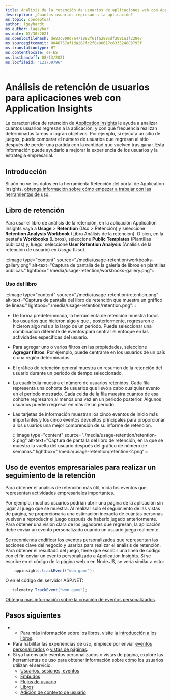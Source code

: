 ```yaml
---
title: Análisis de la retención de usuarios de aplicaciones web con Application Insights
description: ¿Cuántos usuarios regresan a la aplicación?
ms.topic: conceptual
author: lgayhardt
ms.author: lagayhar
ms.date: 07/30/2021
ms.openlocfilehash: de83c898d7a471892f61fa299cdf2091a1f228e7
ms.sourcegitcommit: 0046757af1da267fc2f0e88617c633524883795f
ms.translationtype: HT
ms.contentlocale: es-ES
ms.lasthandoff: 08/13/2021
ms.locfileid: "121739796"
---
```

# <a name="user-retention-analysis-for-web-applications-with-application-insights"></a>Análisis de retención de usuarios para aplicaciones web con Application Insights

La característica de retención de [Application Insights](./app-insights-overview.md) le ayuda a analizar cuántos usuarios regresan a la aplicación, y con qué frecuencia realizan determinadas tareas o logran objetivos. Por ejemplo, si ejecuta un sitio de juegos, puede comparar el número de usuarios que regresan al sitio después de perder una partida con la cantidad que vuelven tras ganar. Esta información puede ayudarlo a mejorar la experiencia de los usuarios y la estrategia empresarial.

## <a name="get-started"></a>Introducción

Si aún no ve los datos en la herramienta Retención del portal de Application Insights, [obtenga información sobre cómo empezar a trabajar con las herramientas de uso](usage-overview.md).

## <a name="the-retention-workbook"></a>Libro de retención

Para usar el libro de análisis de la retención, en la aplicación Application Insights vaya a **Usage** > **Retention** (Uso > Retención) y seleccione **Retention Analysis Workbook** (Libro Análisis de la retención). O bien, en la pestaña **Workbooks** (Libros), seleccione **Public Templates** (Plantillas públicas) y, luego, seleccione **User Retention Analysis** (Análisis de la retención de usuario) en *Usage* (Uso).

:::image type="content" source="./media/usage-retention/workbooks-gallery.png" alt-text="Captura de pantalla de la galería de libros en plantillas públicas." lightbox="./media/usage-retention/workbooks-gallery.png":::



### <a name="using-the-workbook"></a>Uso del libro

:::image type="content" source="./media/usage-retention/retention.png" alt-text="Captura de pantalla del libro de retención que muestra un gráfico de líneas." lightbox="./media/usage-retention/retention.png":::

- De forma predeterminada, la herramienta de retención muestra todos los usuarios que hicieron algo y que , posteriormente, regresaron e hicieron algo más a lo largo de un período. Puede seleccionar una combinación diferente de eventos para centrar el enfoque en las actividades específicas del usuario.
- Para agregar uno o varios filtros en las propiedades, seleccione **Agregar filtros**. Por ejemplo, puede centrarse en los usuarios de un país o una región determinados. 
- El gráfico de retención general muestra un resumen de la retención del usuario durante un período de tiempo seleccionado. 
- La cuadrícula muestra el número de usuarios retenidos. Cada fila representa una cohorte de usuarios que llevó a cabo cualquier evento en el periodo mostrado. Cada celda de la fila muestra cuántos de esa cohorte regresaron al menos una vez en un periodo posterior. Algunos usuarios pueden regresar en más de un periodo. 
- Las tarjetas de información muestran los cinco eventos de inicio más importantes y los cinco eventos devueltos principales para proporcionar a los usuarios una mejor comprensión de su informe de retención. 

    :::image type="content" source="./media/usage-retention/retention-2.png" alt-text="Captura de pantalla del libro de retención, en la que se muestra la vuelta del usuario después del gráfico de número de semanas." lightbox="./media/usage-retention/retention-2.png":::

## <a name="use-business-events-to-track-retention"></a>Uso de eventos empresariales para realizar un seguimiento de la retención

Para obtener el análisis de retención más útil, mida los eventos que representan actividades empresariales importantes. 

Por ejemplo, muchos usuarios podrían abrir una página de la aplicación sin jugar al juego que se muestra. Al realizar solo el seguimiento de las vistas de página, se proporcionaría una estimación inexacta de cuántas personas vuelven a reproducir el juego después de haberlo jugado anteriormente. Para obtener una visión clara de los jugadores que regresan, la aplicación debe enviar un evento personalizado cuando un usuario juega realmente.  

Se recomienda codificar los eventos personalizados que representan las acciones clave del negocio y usarlos para realizar el análisis de retención. Para obtener el resultado del juego, tiene que escribir una línea de código con el fin enviar un evento personalizado a Application Insights. Si se escribe en el código de la página web o en Node.JS, se vería similar a esto:

```JavaScript
    appinsights.trackEvent("won game");
```

O en el código del servidor ASP.NET:

```csharp
   telemetry.TrackEvent("won game");
```

[Obtenga más información sobre la creación de eventos personalizados](./api-custom-events-metrics.md#trackevent).


## <a name="next-steps"></a>Pasos siguientes
- - Para más información sobre los libros, visite [la introducción a los libros](../visualize/workbooks-overview.md).
- Para habilitar las experiencias de uso, empiece por enviar [eventos personalizados](./api-custom-events-metrics.md#trackevent) o [vistas de páginas](./api-custom-events-metrics.md#page-views).
- Si ya ha enviado eventos personalizados o vistas de página, explore las herramientas de uso para obtener información sobre cómo los usuarios utilizan el servicio.
    - [Usuarios, sesiones, eventos](usage-segmentation.md)
    - [Embudos](usage-funnels.md)
    - [Flujos de usuario](usage-flows.md)
    - [Libros](../visualize/workbooks-overview.md)
    - [Adición de contexto de usuario](./usage-overview.md)